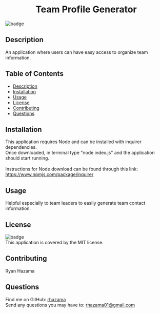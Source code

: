 
<h1 align="center">Team Profile Generator </h1>

![badge](https://img.shields.io/badge/license-MIT-brightgreen)<br />
## Description
An application where users can have easy access to organize team information.

## Table of Contents
- [Description](#description)
- [Installation](#installation)
- [Usage](#usage)
- [License](#license)
- [Contributing](#contributing)
- [Questions](#questions)
## Installation
This application requires Node and can be installed with inquirer dependencies.
<br />
Once downloaded, in terminal type "node index.js" and the application should start running.
<br />
<br />
Instructions for Node download can be found through this link: https://www.npmjs.com/package/inquirer
<br />
## Usage
Helpful especially to team leaders to easily generate team contact information.
## License
![badge](https://img.shields.io/badge/license-MIT-brightgreen)
<br />
This application is covered by the MIT license.
## Contributing
Ryan Hazama
## Questions
Find me on GitHub: [rhazama](https://github.com/rhazama)<br />
Send any questions you may have to: rhazama01@gmail.com<br />
    

